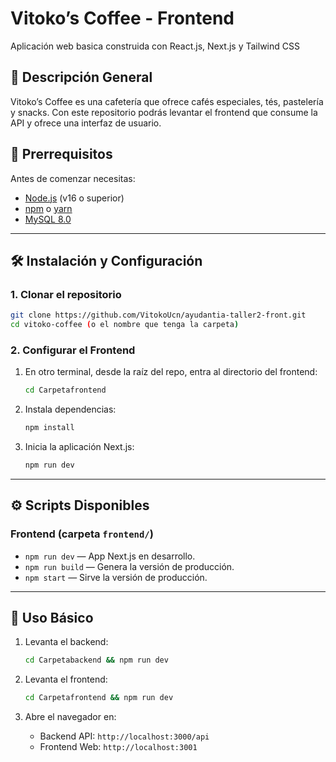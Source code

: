 # Vitoko’s Coffee - Frontend
Aplicación web basica construida con React.js, Next.js y Tailwind CSS

## 📝 Descripción General

Vitoko’s Coffee es una cafetería que ofrece cafés especiales, tés, pastelería y snacks. Con este repositorio podrás levantar el frontend que consume la API y ofrece una interfaz de usuario.


## 🚀 Prerrequisitos

Antes de comenzar necesitas:

* [Node.js](https://nodejs.org/) (v16 o superior)
* [npm](https://npmjs.com/) o [yarn](https://yarnpkg.com/)
* [MySQL 8.0](https://dev.mysql.com/downloads/mysql/)

---

## 🛠️ Instalación y Configuración

### 1. Clonar el repositorio

```bash
git clone https://github.com/VitokoUcn/ayudantia-taller2-front.git
cd vitoko-coffee (o el nombre que tenga la carpeta)
```

### 2. Configurar el **Frontend**

1. En otro terminal, desde la raíz del repo, entra al directorio del frontend:

   ```bash
   cd Carpetafrontend
   ```
2. Instala dependencias:

   ```bash
   npm install
   ```

3. Inicia la aplicación Next.js:

   ```bash
   npm run dev
   ```


---

## ⚙️ Scripts Disponibles

### Frontend (carpeta `frontend/`)

* `npm run dev` — App Next.js en desarrollo.
* `npm run build` — Genera la versión de producción.
* `npm start` — Sirve la versión de producción.

---

## 📡 Uso Básico

1. Levanta el backend:

   ```bash
   cd Carpetabackend && npm run dev
   ```
2. Levanta el frontend:

   ```bash
   cd Carpetafrontend && npm run dev
   ```
3. Abre el navegador en:

   * Backend API: `http://localhost:3000/api`
   * Frontend Web: `http://localhost:3001`
